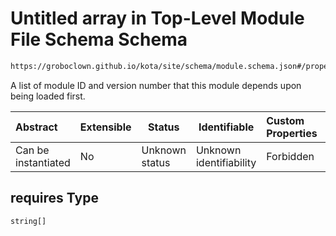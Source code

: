 # Untitled array in Top-Level Module File Schema Schema

```txt
https://groboclown.github.io/kota/site/schema/module.schema.json#/properties/requires
```

A list of module ID and version number that this module depends upon being loaded first.


| Abstract            | Extensible | Status         | Identifiable            | Custom Properties | Additional Properties | Access Restrictions | Defined In                                                                                 |
| :------------------ | ---------- | -------------- | ----------------------- | :---------------- | --------------------- | ------------------- | ------------------------------------------------------------------------------------------ |
| Can be instantiated | No         | Unknown status | Unknown identifiability | Forbidden         | Allowed               | none                | [module.schema.json\*](../../../../docs/bin/out/module.schema.json "open original schema") |

## requires Type

`string[]`
